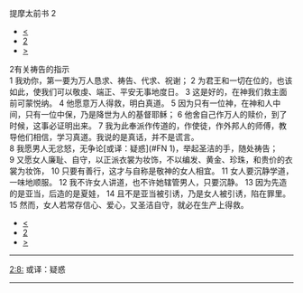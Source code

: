 ﻿





 提摩太前书 2




* [<](bible/1TI01.md)
* [2](bible/1TI.md)
* [>](bible/1TI03.md)



 
2有关祷告的指示  
1 我劝你，第一要为万人恳求、祷告、代求、祝谢； 
2 为君王和一切在位的，也该如此，使我们可以敬虔、端正、平安无事地度日。 
3 这是好的，在神我们救主面前可蒙悦纳。 
4 他愿意万人得救，明白真道。 
5 因为只有一位神，在神和人中间，只有一位中保，乃是降世为人的基督耶稣； 
6 他舍自己作万人的赎价，到了时候，这事必证明出来。 
7 我为此奉派作传道的，作使徒，作外邦人的师傅，教导他们相信，学习真道。我说的是真话，并不是谎言。  
8 我愿男人无忿怒，无争论[或译：疑惑](#FN
1)，举起圣洁的手，随处祷告； 
9 又愿女人廉耻、自守，以正派衣裳为妆饰，不以编发、黄金、珍珠，和贵价的衣裳为妆饰， 
10 只要有善行，这才与自称是敬神的女人相宜。 
11 女人要沉静学道，一味地顺服。 
12 我不许女人讲道，也不许她辖管男人，只要沉静。 
13 因为先造的是亚当，后造的是夏娃， 
14 且不是亚当被引诱，乃是女人被引诱，陷在罪里。 
15 然而，女人若常存信心、爱心，又圣洁自守，就必在生产上得救。 
* [<](bible/1TI01.md)
* [2](bible/1TI.md)
* [>](bible/1TI03.md)





---


[2:8:](#V8)
或译：疑惑




---









